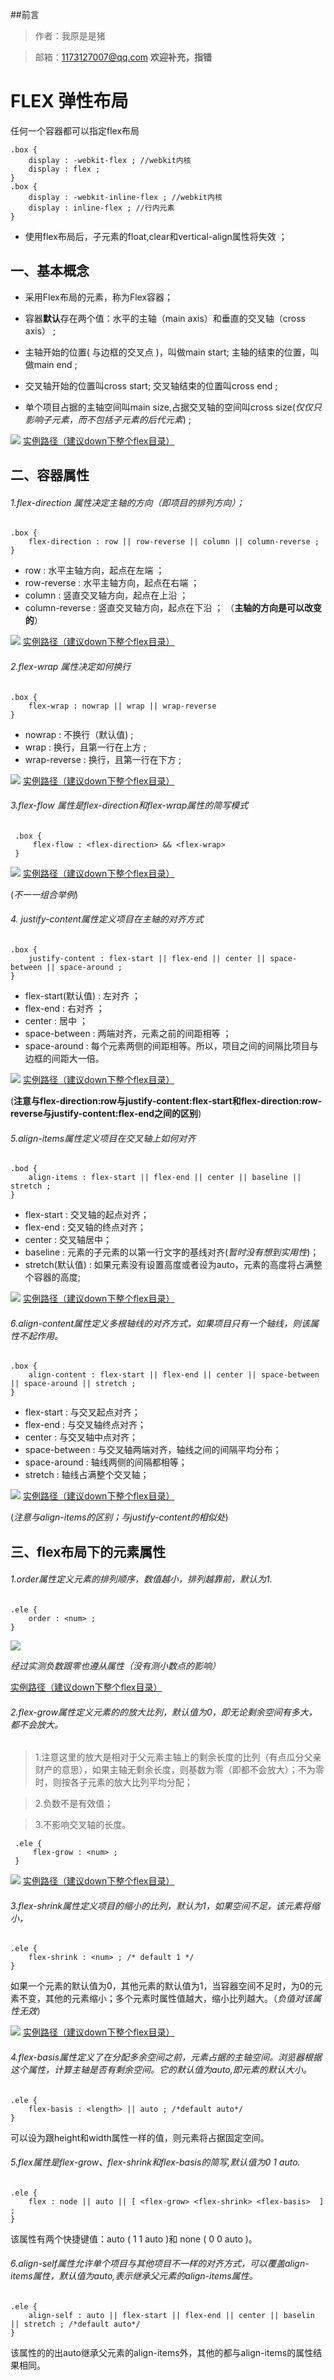 ##前言
> 作者：我原是是猪

> 邮箱：1173127007@qq.com **欢迎补充，指错**

# FLEX 弹性布局

任何一个容器都可以指定flex布局
```text
.box {
    display : -webkit-flex ; //webkit内核
    display : flex ;
}
.box {
    display : -webkit-inline-flex ; //webkit内核
    display : inline-flex ; //行内元素
}
```

* 使用flex布局后，子元素的float,clear和vertical-align属性将失效 ；

## 一、基本概念

* 采用Flex布局的元素，称为Flex容器；

* 容器**默认**存在两个值：水平的主轴（main axis）和垂直的交叉轴（cross axis） ;

* 主轴开始的位置( 与边框的交叉点 )，叫做main start; 主轴的结束的位置，叫做main end ;

* 交叉轴开始的位置叫cross start; 交叉轴结束的位置叫cross end ;

* 单个项目占据的主轴空间叫main size,占据交叉轴的空间叫cross size(*仅仅只影响子元素，而不包括子元素的后代元素*) ;

<img src = "./imgs/flex.png">
<a href="https://github.com/Iwouldliketobeapig/shouldKnow/blob/master/flex/demo/dadEle/flex.html" target="_blank">实例路径（建议down下整个flex目录）</a>

## 二、容器属性

###### 1.flex-direction 属性决定主轴的方向（即项目的排列方向）；

```text
.box { 
    flex-direction : row || row-reverse || column || column-reverse ;
}
```
* row : 水平主轴方向，起点在左端 ；
* row-reverse : 水平主轴方向，起点在右端 ；
* column : 竖直交叉轴方向，起点在上沿 ；
* column-reverse : 竖直交叉轴方向，起点在下沿 ；
（**主轴的方向是可以改变的**）

<img src="./imgs/flex-direction.png">
<a href="https://github.com/Iwouldliketobeapig/shouldKnow/blob/master/flex/demo/dadEle/direction.html" target="_blank">实例路径（建议down下整个flex目录）</a>

###### 2.flex-wrap 属性决定如何换行 

```text
.box {
    flex-wrap : nowrap || wrap || wrap-reverse
}
```

* nowrap : 不换行（默认值) ;
* wrap : 换行，且第一行在上方 ;
* wrap-reverse : 换行，且第一行在下方 ;

<img src="./imgs/flex-wrap.png">
<a href="https://github.com/Iwouldliketobeapig/shouldKnow/blob/master/flex/demo/dadEle/flex-wrap.html" target="_blank">实例路径（建议down下整个flex目录）</a>

###### 3.flex-flow 属性是flex-direction和flex-wrap属性的简写模式

```text
 .box {
     flex-flow : <flex-direction> && <flex-wrap>
 }
```

<img src="./imgs/flex-flow.png">
<a href="https://github.com/Iwouldliketobeapig/shouldKnow/blob/master/flex/demo/dadEle/flex-flow.html" target="_blank">实例路径（建议down下整个flex目录）</a>

(*不一一组合举例*)

###### 4. justify-content属性定义项目在主轴的对齐方式

```text
.box {
    justify-content : flex-start || flex-end || center || space-between || space-around ;
}
```
* flex-start(默认值) : 左对齐 ；
* flex-end : 右对齐 ；
* center : 居中 ； 
* space-between : 两端对齐，元素之前的间距相等 ；
* space-around : 每个元素两侧的间距相等。所以，项目之间的间隔比项目与边框的间距大一倍。

<img src="./imgs/justify-content.png">
<a href="https://github.com/Iwouldliketobeapig/shouldKnow/blob/master/flex/demo/dadEle/justify-content.html" target="_blank">实例路径（建议down下整个flex目录）</a>

(**注意与flex-direction:row与justify-content:flex-start和flex-direction:row-reverse与justify-content:flex-end之间的区别**)

###### 5.align-items属性定义项目在交叉轴上如何对齐
```text
.bod {
    align-items : flex-start || flex-end || center || baseline || stretch ;
}
```
* flex-start : 交叉轴的起点对齐；
* flex-end : 交叉轴的终点对齐；
* center : 交叉轴居中；
* baseline : 元素的子元素的以第一行文字的基线对齐(*暂时没有想到实用性*)；
* stretch(默认值) : 如果元素没有设置高度或者设为auto，元素的高度将占满整个容器的高度;

<img src="./imgs/align-items.png">
<a href="https://github.com/Iwouldliketobeapig/shouldKnow/blob/master/flex/demo/dadEle/align-items.html" target="_blank">实例路径（建议down下整个flex目录）</a>

###### 6.align-content属性定义多根轴线的对齐方式，如果项目只有一个轴线，则该属性不起作用。
```text
.box {
    align-content : flex-start || flex-end || center || space-between || space-around || stretch ;
}
```
* flex-start : 与交叉起点对齐；
* flex-end : 与交叉轴终点对齐；
* center : 与交叉轴中点对齐；
* space-between : 与交叉轴两端对齐，轴线之间的间隔平均分布；
* space-around : 轴线两侧的间隔都相等；
* stretch : 轴线占满整个交叉轴；

<img src="./imgs/align-content.png">
<a href="https://github.com/Iwouldliketobeapig/shouldKnow/blob/master/flex/demo/dadEle/align-content.html" target="_blank">实例路径（建议down下整个flex目录）</a>

(*注意与align-items的区别；与justify-content的相似处*)

## 三、flex布局下的元素属性

###### 1.order属性定义元素的排列顺序，数值越小，排列越靠前，默认为1.

```text
.ele {
    order : <num> ;
}
```

<img src="./imgs/order.png">

*经过实测负数跟零也遵从属性（没有测小数点的影响）*

<a href="https://github.com/Iwouldliketobeapig/shouldKnow/blob/master/flex/demo/sonEle/order.html" target="_blank">实例路径（建议down下整个flex目录）</a>



###### 2.flex-grow属性定义元素的的放大比列，默认值为0，即无论剩余空间有多大，都不会放大。

> 1.注意这里的放大是相对于父元素主轴上的剩余长度的比列（有点瓜分父亲财产的意思），如果主轴无剩余长度，则基数为零（即都不会放大）；不为零时，则按各子元素的放大比列平均分配；

> 2.负数不是有效值；

> 3.不影响交叉轴的长度。

 ```text
  .ele {
      flex-grow : <num> ;
  }
 ```
<img src="./imgs/flex-grow.png">
<a href="https://github.com/Iwouldliketobeapig/shouldKnow/blob/master/flex/demo/dadEle/flex-grow.html" target="_blank">实例路径（建议down下整个flex目录）</a>
 
 ###### 3.flex-shrink属性定义项目的缩小的比列，默认为1，如果空间不足，该元素将缩小，
 
 ```text
 .ele {
     flex-shrink : <num> ; /* default 1 */
 }
 ```
 
 如果一个元素的默认值为0，其他元素的默认值为1，当容器空间不足时，为0的元素不变，其他的元素缩小；多个元素时属性值越大，缩小比列越大。（*负值对该属性无效*）
 
 <img src="./imgs/flex-shrink.png">
  <a href="https://github.com/Iwouldliketobeapig/shouldKnow/blob/master/flex/demo/dadEle/flex-shrink.html" target="_blank">实例路径（建议down下整个flex目录）</a>
  
 
 ###### 4.flex-basis属性定义了在分配多余空间之前，元素占据的主轴空间。浏览器根据这个属性，计算主轴是否有剩余空间。它的默认值为auto,即元素的默认大小。
 
 ```text
 .ele {
     flex-basis : <length> || auto ; /*default auto*/
 }
  ```
  
  可以设为跟height和width属性一样的值，则元素将占据固定空间。
  
 
 ###### 5.flex属性是flex-grow、flex-shrink和flex-basis的简写,默认值为0 1 auto.
 
 ```text
 .ele {
     flex : node || auto || [ <flex-grow> <flex-shrink> <flex-basis>  ] ; 
 }
 ```
 
 该属性有两个快捷键值：auto ( 1 1 auto )和 none ( 0 0 auto )。
 
 ###### 6.align-self属性允许单个项目与其他项目不一样的对齐方式，可以覆盖align-items属性，默认值为auto,表示继承父元素的align-items属性。
 
 ```text
 .ele {
     align-self : auto || flex-start || flex-end || center || baselin || stretch ; /*default auto*/
 }
 ```
 
 该属性的的出auto继承父元素的align-items外，其他的都与align-items的属性结果相同。